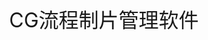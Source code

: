 <!-- <div align=center>
    <img src="_logo/zfused-logo.png"/>
</div> -->

<!-- <div align=center>
    <font size= "10"> zFused </font>
</div> -->


<div align=center>
    <font size= "6">CG流程制片管理软件</font>
</div>
